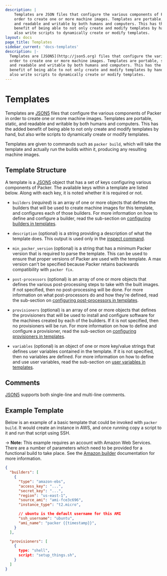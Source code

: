 ```yaml
---
description: |
    Templates are JSON files that configure the various components of Packer in
    order to create one or more machine images. Templates are portable, static,
    and readable and writable by both humans and computers. This has the added
    benefit of being able to not only create and modify templates by hand, but
    also write scripts to dynamically create or modify templates.
layout: docs
page_title: Templates
sidebar_current: 'docs-templates'
description: |-
  Templates are [JSON5](http://json5.org) files that configure the various components of Packer in
  order to create one or more machine images. Templates are portable, static,
  and readable and writable by both humans and computers. This has the added
  benefit of being able to not only create and modify templates by hand, but
  also write scripts to dynamically create or modify templates.
---
```


# Templates

Templates are [JSON5](http://json5.org) files that configure the various components of Packer in
order to create one or more machine images. Templates are portable, static, and
readable and writable by both humans and computers. This has the added benefit
of being able to not only create and modify templates by hand, but also write
scripts to dynamically create or modify templates.

Templates are given to commands such as `packer build`, which will take the
template and actually run the builds within it, producing any resulting machine
images.

## Template Structure

A template is a [JSON5](http://json5.org) object that has a set of keys configuring various
components of Packer. The available keys within a template are listed below.
Along with each key, it is noted whether it is required or not.

-   `builders` (*required*) is an array of one or more objects that defines the
    builders that will be used to create machine images for this template, and
    configures each of those builders. For more information on how to define and
    configure a builder, read the sub-section on [configuring builders in
    templates](/docs/templates/builders.html).

-   `description` (optional) is a string providing a description of what the
    template does. This output is used only in the [inspect
    command](/docs/commands/inspect.html).

-   `min_packer_version` (optional) is a string that has a minimum Packer
    version that is required to parse the template. This can be used to ensure
    that proper versions of Packer are used with the template. A max version
    can't be specified because Packer retains backwards compatibility with
    `packer fix`.

-   `post-processors` (optional) is an array of one or more objects that defines
    the various post-processing steps to take with the built images. If not
    specified, then no post-processing will be done. For more information on
    what post-processors do and how they're defined, read the sub-section on
    [configuring post-processors in
    templates](/docs/templates/post-processors.html).

-   `provisioners` (optional) is an array of one or more objects that defines
    the provisioners that will be used to install and configure software for the
    machines created by each of the builders. If it is not specified, then no
    provisioners will be run. For more information on how to define and
    configure a provisioner, read the sub-section on [configuring provisioners
    in templates](/docs/templates/provisioners.html).

-   `variables` (optional) is an object of one or more key/value strings that
    defines user variables contained in the template. If it is not specified,
    then no variables are defined. For more information on how to define and use
    user variables, read the sub-section on [user variables in
    templates](/docs/templates/user-variables.html).

## Comments

[JSON5](http://json5.org/) supports both single-line and multi-line comments.

## Example Template

Below is an example of a basic template that could be invoked with `packer build`. It would create an instance in AWS, and once running copy a script to it and run that script using SSH.

-&gt; **Note:** This example requires an account with Amazon Web Services. There are a number of parameters which need to be provided for a functional build to take place. See the [Amazon builder](/docs/builders/amazon.html) documentation for more information.

``` json
{
  "builders": [
    {
      "type": "amazon-ebs",
      "access_key": "...",
      "secret_key": "...",
      "region": "us-east-1",
      "source_ami": "ami-fce3c696",
      "instance_type": "t2.micro",

      // ubuntu is the default username for this AMI
      "ssh_username": "ubuntu",
      "ami_name": "packer {{timestamp}}",
    }
  ],

  "provisioners": [
    {
      type: "shell",
      script: "setup_things.sh",
    }
  ]
}
```
